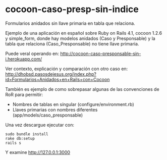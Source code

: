cocoon-caso-presp-sin-indice
============================

Formularios anidados sin llave primaria en tabla que relaciona.

Ejemplo de una aplicación en español sobre Ruby on Rails 4.1, cocoon 1.2.6 
y simple_form, donde hay modelos anidados (Caso y Presponsable) y la tabla 
que relaciona (Caso_Presponsable) no tiene llave primaria.

Puede veral operando en:
http://cocoon-caso-presponsable-sin-i.herokuapp.com/

Ver contexto, explicación y comparación con otro caso en:
http://dhobsd.pasosdejesus.org/index.php?id=Formularios+Anidados+en+Rails+con+Cocoon

También es ejemplo de como sobrepasar algunas de las convenciones de RoR para
permitir:
* Nombres de tablas en síngular (configure/environment.rb)
* Llaves primarias con nombres diferentes (app/models/caso_presponsable)

Una vez descargue ejecutar con:

	sudo bundle install
	rake db:setup
	rails s

Y examine http://127.0.0.1:3000

